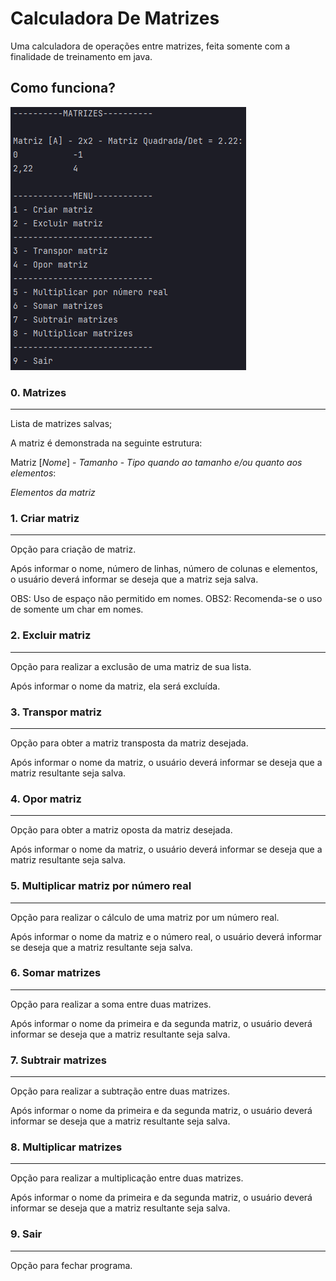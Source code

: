# Calculadora De Matrizes

Uma calculadora de operações entre matrizes, feita somente com a finalidade de treinamento em java.

## Como funciona?

![img.png](img.png)

### 0. Matrizes
***

Lista de matrizes salvas;

A matriz é demonstrada na seguinte estrutura:

Matriz [*Nome*] - *Tamanho* - *Tipo quando ao tamanho e/ou quanto aos elementos*:

*Elementos da matriz*

### 1. Criar matriz
***

Opção para criação de matriz.

Após informar o nome, número de linhas, número de colunas e elementos, o usuário deverá informar se deseja que a matriz seja salva.

OBS: Uso de espaço não permitido em nomes.
OBS2: Recomenda-se o uso de somente um char em nomes.

### 2. Excluir matriz
***

Opção para realizar a exclusão de uma matriz de sua lista.

Após informar o nome da matriz, ela será excluída.

### 3. Transpor matriz
***

Opção para obter a matriz transposta da matriz desejada.

Após informar o nome da matriz, o usuário deverá informar se deseja que a matriz resultante seja salva.

### 4. Opor matriz
***

Opção para obter a matriz oposta da matriz desejada.

Após informar o nome da matriz, o usuário deverá informar se deseja que a matriz resultante seja salva.

### 5. Multiplicar matriz por número real
***

Opção para realizar o cálculo de uma matriz por um número real.

Após informar o nome da matriz e o número real, o usuário deverá informar se deseja que a matriz resultante seja salva.

### 6. Somar matrizes
***

Opção para realizar a soma entre duas matrizes.

Após informar o nome da primeira e da segunda matriz, o usuário deverá informar se deseja que a matriz resultante seja salva.

### 7. Subtrair matrizes
***

Opção para realizar a subtração entre duas matrizes.

Após informar o nome da primeira e da segunda matriz, o usuário deverá informar se deseja que a matriz resultante seja salva.

### 8. Multiplicar matrizes
***

Opção para realizar a multiplicação entre duas matrizes.

Após informar o nome da primeira e da segunda matriz, o usuário deverá informar se deseja que a matriz resultante seja salva.

### 9. Sair
***

Opção para fechar programa.
